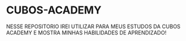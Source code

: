 # CUBOS-ACADEMY
NESSE REPOSITORIO IREI UTILIZAR PARA MEUS ESTUDOS DA CUBOS ACADEMY E MOSTRA MINHAS HABILIDADES DE APRENDIZADO!
